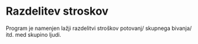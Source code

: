 # Razdelitev stroskov
Program je namenjen lažji razdelitvi stroškov potovanj/ skupnega bivanja/ itd. med skupino ljudi.
